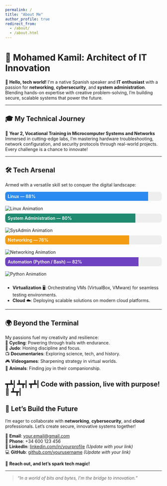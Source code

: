 ```yaml
---
permalink: /
title: "About Me"
author_profile: true
redirect_from: 
  - /about/
  - /about.html
---
```


# 🚀 Mohamed Kamil: Architect of IT Innovation

🌟 **Hello, tech world!** I'm a native Spanish speaker and **IT enthusiast** with a passion for **networking**, **cybersecurity**, and **system administration**. Blending hands-on expertise with creative problem-solving, I’m building secure, scalable systems that power the future.

---

## 🎓 My Technical Journey
🔹 **Year 2, Vocational Training in Microcomputer Systems and Networks**  
   Immersed in cutting-edge labs, I’m mastering hardware troubleshooting, network configuration, and security protocols through real-world projects. Every challenge is a chance to innovate!

---

## 🛠️ Tech Arsenal
Armed with a versatile skill set to conquer the digital landscape:

<div style="max-width:720px; margin:8px 0 18px;">
  <div style="background:#eee; border-radius:8px; overflow:hidden; margin-bottom:8px;">
    <div style="width:88%; background:#2b8aef; padding:6px 8px; color:white; font-weight:600;">Linux — 88%</div>
  </div>
  <img src="https://media.giphy.com/media/3o6Zta4kSEqXvOumL6/giphy.gif" alt="Linux Animation" style="max-width:100%; height:auto; margin:8px 0;">
  <div style="background:#eee; border-radius:8px; overflow:hidden; margin-bottom:8px;">
    <div style="width:80%; background:#1f8a6f; padding:6px 8px; color:white; font-weight:600;">System Administration — 80%</div>
  </div>
  <img src="https://media.giphy.com/media/l0Iyl55kTeh71nTWw/giphy.gif" alt="SysAdmin Animation" style="max-width:100%; height:auto; margin:8px 0;">
  <div style="background:#eee; border-radius:8px; overflow:hidden; margin-bottom:8px;">
    <div style="width:76%; background:#f39c12; padding:6px 8px; color:white; font-weight:600;">Networking — 76%</div>
  </div>
  <img src="https://media.giphy.com/media/26uf2YTg7hC1o2Y6I/giphy.gif" alt="Networking Animation" style="max-width:100%; height:auto; margin:8px 0;">
  <div style="background:#eee; border-radius:8px; overflow:hidden; margin-bottom:8px;">
    <div style="width:82%; background:#6f42c1; padding:6px 8px; color:white; font-weight:600;">Automation (Python / Bash) — 82%</div>
  </div>
  <img src="https://media.giphy.com/media/LmNwrBhejkK9EFP504/giphy.gif" alt="Python Animation" style="max-width:100%; height:auto; margin:8px 0;">
</div>

- **Virtualization** 🖥️: Orchestrating VMs (VirtualBox, VMware) for seamless testing environments.
- **Cloud** ☁️: Deploying scalable solutions on modern cloud platforms.

---

## 🌍 Beyond the Terminal
My passions fuel my creativity and resilience:  
🚴 **Cycling**: Powering through trails with endurance.  
🥋 **Judo**: Honing discipline and focus.  
📺 **Documentaries**: Exploring science, tech, and history.  
🎮 **Videogames**: Sharpening strategy in virtual worlds.  
🐾 **Animals**: Finding joy in their companionship.


┳┻| ┻┳| ┳┻| Code with passion, live with purpose! 🐾 ┻┳|
---

## 🤝 Let’s Build the Future
I’m eager to collaborate with **networking**, **cybersecurity**, and **cloud** professionals. Let’s create secure, innovative systems together!

📧 **Email**: your.email@gmail.com  
📱 **Phone**: +34 600 123 456  
🔗 **LinkedIn**: [linkedin.com/in/yourprofile](https://linkedin.com/in/yourprofile) *(Update with your link)*  
💻 **GitHub**: [github.com/yourusername](https://github.com/yourusername) *(Update with your link)*  

🌟 **Reach out, and let’s spark tech magic!**

---
> *“In a world of bits and bytes, I’m the bridge to innovation.”* 

